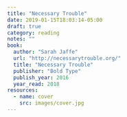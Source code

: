 ```yaml
---
title: "Necessary Trouble"
date: 2019-01-15T18:03:14-05:00
draft: true
category: reading
notes: ""
book:
  author: "Sarah Jaffe"
  url: "http://necessarytrouble.org/"
  title: "Necessary Trouble"
  publisher: "Bold Type"
  publish_year: 2016
  year_read: 2018
resources:
  - name: cover
    src: images/cover.jpg
---
```


